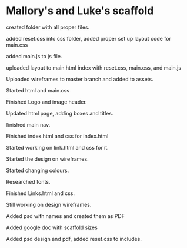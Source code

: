 # Mallory's and Luke's scaffold

created folder with all proper files.

added reset.css into css folder, added proper set up layout code for main.css

added main.js to js file.

uploaded layout to main html index with reset.css, main.css, and main.js

Uploaded wireframes to master branch and added to assets.

Started html and main.css

Finished Logo and image header.

Updated html page, adding boxes and titles. 

finished main nav.

Finished index.html and css for index.html

Started working on link.html and css for it.

Started the design on wireframes.

Started changing colours.

Researched fonts.

Finished Links.html and css.

Still working on design wireframes.

Added psd with names and created them as PDF

Added google doc with scaffold sizes

Added psd design and pdf, added reset.css to includes.
